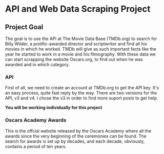 # API and Web Data Scraping Project

## Project Goal

The goal is to use the API at The Movie Data Base (TMDb.org) to search for Billy Wilder, a prolific-awarded director and scriptwriter and find all his movies in which he worked. TMDb will give as such important facts like the year he started to work in a movie and his filmography. With these data we can start scrapping the website Oscars.org, to find out when he was awarded and in which category. 

### API

First of all, we need to create an account at TMDb.org to get the API key. It's an easy process, quite fast reply by the way. There are two versions for the API, v3 and v4. I chose the v3 in order to find more suport posts to get help.


**You will be working individually for this project**

### Oscars Academy Awards

This is the offcial website released by the Oscars Academy where all the awards since the very beginning of the ceremonies can be found. The search for awards is set up by decades, and each decade, obviously, contains a period of ten years.
